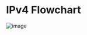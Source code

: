 # IPv4 Flowchart
![image](https://github.com/user-attachments/assets/bf1d8f0c-3440-44ea-9fcd-1bb51da7f3cf)
